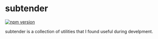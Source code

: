 # subtender

[![npm version](https://badge.fury.io/js/subtender.svg)](https://badge.fury.io/js/subtender)

subtender is a collection of utilities that I found useful during develpment.
